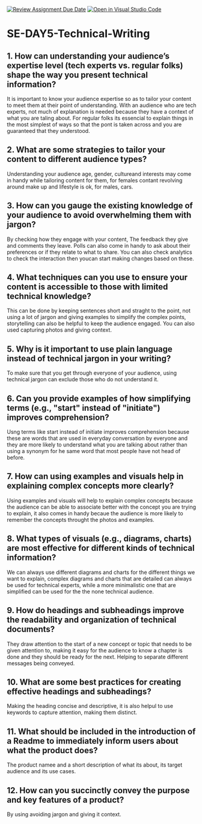 [![Review Assignment Due Date](https://classroom.github.com/assets/deadline-readme-button-22041afd0340ce965d47ae6ef1cefeee28c7c493a6346c4f15d667ab976d596c.svg)](https://classroom.github.com/a/zsAR-pyY)
[![Open in Visual Studio Code](https://classroom.github.com/assets/open-in-vscode-2e0aaae1b6195c2367325f4f02e2d04e9abb55f0b24a779b69b11b9e10269abc.svg)](https://classroom.github.com/online_ide?assignment_repo_id=18671090&assignment_repo_type=AssignmentRepo)
# SE-DAY5-Technical-Writing
## 1. How can understanding your audience’s expertise level (tech experts vs. regular folks) shape the way you present technical information?
It is important to know your audience expertise so as to tailor your content to meet them at their point of understanding. With an audience who are tech experts, not much of explanation is needed because they have a context of what you are taling about. For regular folks its essencial to explain things in the most simplest of ways so that the pont is taken across and you are guaranteed that they understood.

## 2. What are some strategies to tailor your content to different audience types?
Understanding your audience age, gender, cultureand interests may come in handy while tailoring content for them, for females contant revolving around make up and lifestyle is ok, for males, cars. 

## 3. How can you gauge the existing knowledge of your audience to avoid overwhelming them with jargon?
By checking how they engage with your content, The feedback they give and comments they leave. Polls can also come in handy to ask about their preferences or if they relate to what to share. You can also check analytics to check the interaction then youcan start making changes based on these.

## 4. What techniques can you use to ensure your content is accessible to those with limited technical knowledge?
This can be done by keeping sentences short and straght to the point, not using a lot of jargon and giving examples to simplify the complex points, storytelling can also be helpful to keep the audience engaged. You can also used capturing photos and giving context.

## 5. Why is it important to use plain language instead of technical jargon in your writing?
To make sure that you get through everyone of your audience, using technical jargon can exclude those who do not understand it. 

## 6. Can you provide examples of how simplifying terms (e.g., "start" instead of "initiate") improves comprehension?
Usng terms like start instead of initiate improves comprehension because these are words that are used in everyday conversation by everyone and they are more likely to understand what you are talking about rather than using a synonym for he same word that most people have not head of before.

## 7. How can using examples and visuals help in explaining complex concepts more clearly?
Using examples and visuals will help to explain complex concepts because the audience can be able to associate better with the concept you are trying to explain, it also comes in handy becaue the audience is more likely to remember the concepts throught the photos and examples.

## 8. What types of visuals (e.g., diagrams, charts) are most effective for different kinds of technical information?
We can always use different diagrams and charts for the different things we want to explain, complex diagrams and charts that are detailed can always be used for technical experts, while a more minimalistic one that are simplified can be used for the the none technical audience.

## 9. How do headings and subheadings improve the readability and organization of technical documents?
They draw attention to the start of a new concept or topic that needs to be given attention to, making it easy for the audience to know a chapter is done and they should be ready for the next. Helping to separate different messages being conveyed. 

## 10. What are some best practices for creating effective headings and subheadings?
Making the heading concise and descriptive, it is also helpul to use keywords to capture attention, making them distinct.

## 11. What should be included in the introduction of a Readme to immediately inform users about what the product does?
The product namee and a short description of what its about, its target audience and its use cases. 

## 12. How can you succinctly convey the purpose and key features of a product?
By using avoiding jargon and giving it context.
